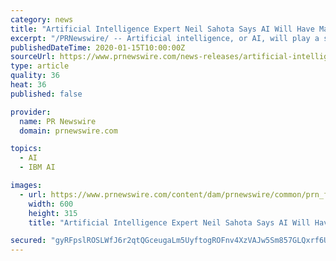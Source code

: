 ```yaml
---
category: news
title: "Artificial Intelligence Expert Neil Sahota Says AI Will Have Major Impact On 2020 Elections And In Medicine"
excerpt: "/PRNewswire/ -- Artificial intelligence, or AI, will play a significant role in the 2020 election campaign and may also lead to major breakthroughs in"
publishedDateTime: 2020-01-15T10:00:00Z
sourceUrl: https://www.prnewswire.com/news-releases/artificial-intelligence-expert-neil-sahota-says-ai-will-have-major-impact-on-2020-elections-and-in-medicine-300987177.html
type: article
quality: 36
heat: 36
published: false

provider:
  name: PR Newswire
  domain: prnewswire.com

topics:
  - AI
  - IBM AI

images:
  - url: https://www.prnewswire.com/content/dam/prnewswire/common/prn_facebook_sharing_logo.jpg
    width: 600
    height: 315
    title: "Artificial Intelligence Expert Neil Sahota Says AI Will Have Major Impact On 2020 Elections And In Medicine"

secured: "gyRFpslROSLWfJ6r2qtQGceugaLm5UyftogROFnv4XzVAJw5Sm857GLQxrf6Ufbl21c5NRnxoCY3pfTuw1yAcfSYGJ1nrBl60AlT/qJwnnnSlIEYalbIl3lPDJXDMU/e3e+te3eBqDyKKQ9FVfvnpL7ABs+JtIZJA6duyWuB6ztDLqX0P0O0HpQaNPWgsHpVa3gXAl9S17MT4L/kM2cvbhd5KTUcEcOIQ77XJKJMielXoVdcZbvEorlkuAeAQcsy4ebjwSU5F3NeE5npi9Od0yiFldKWfCyBuypicdLdklVyoOwWcJI44rh1q/OAFaWI;vJ65nM3lKJ3eneGXwxSTOg=="
---
```


